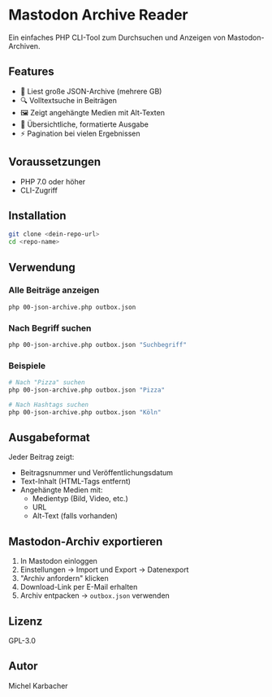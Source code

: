 # Mastodon Archive Reader

Ein einfaches PHP CLI-Tool zum Durchsuchen und Anzeigen von Mastodon-Archiven.

## Features

- 📖 Liest große JSON-Archive (mehrere GB)
- 🔍 Volltextsuche in Beiträgen
- 🖼️ Zeigt angehängte Medien mit Alt-Texten
- 📄 Übersichtliche, formatierte Ausgabe
- ⚡ Pagination bei vielen Ergebnissen

## Voraussetzungen

- PHP 7.0 oder höher
- CLI-Zugriff

## Installation

```bash
git clone <dein-repo-url>
cd <repo-name>
```

## Verwendung

### Alle Beiträge anzeigen
```bash
php 00-json-archive.php outbox.json
```

### Nach Begriff suchen
```bash
php 00-json-archive.php outbox.json "Suchbegriff"
```

### Beispiele
```bash
# Nach "Pizza" suchen
php 00-json-archive.php outbox.json "Pizza"

# Nach Hashtags suchen
php 00-json-archive.php outbox.json "Köln"
```

## Ausgabeformat

Jeder Beitrag zeigt:
- Beitragsnummer und Veröffentlichungsdatum
- Text-Inhalt (HTML-Tags entfernt)
- Angehängte Medien mit:
  - Medientyp (Bild, Video, etc.)
  - URL
  - Alt-Text (falls vorhanden)

## Mastodon-Archiv exportieren

1. In Mastodon einloggen
2. Einstellungen → Import und Export → Datenexport
3. "Archiv anfordern" klicken
4. Download-Link per E-Mail erhalten
5. Archiv entpacken → `outbox.json` verwenden

## Lizenz

GPL-3.0

## Autor

Michel Karbacher
